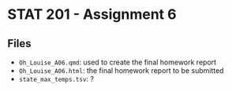 # STAT 201 - Assignment 6


## Files

- `Oh_Louise_A06.qmd`: used to create the final homework report
- `Oh_Louise_A06.html`: the final homework report to be submitted
- `state_max_temps.tsv`: ?
